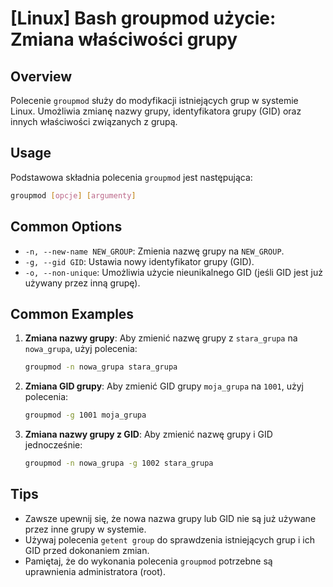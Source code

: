 # [Linux] Bash groupmod użycie: Zmiana właściwości grupy

## Overview
Polecenie `groupmod` służy do modyfikacji istniejących grup w systemie Linux. Umożliwia zmianę nazwy grupy, identyfikatora grupy (GID) oraz innych właściwości związanych z grupą.

## Usage
Podstawowa składnia polecenia `groupmod` jest następująca:

```bash
groupmod [opcje] [argumenty]
```

## Common Options
- `-n, --new-name NEW_GROUP`: Zmienia nazwę grupy na `NEW_GROUP`.
- `-g, --gid GID`: Ustawia nowy identyfikator grupy (GID).
- `-o, --non-unique`: Umożliwia użycie nieunikalnego GID (jeśli GID jest już używany przez inną grupę).

## Common Examples
1. **Zmiana nazwy grupy**:
   Aby zmienić nazwę grupy z `stara_grupa` na `nowa_grupa`, użyj polecenia:
   ```bash
   groupmod -n nowa_grupa stara_grupa
   ```

2. **Zmiana GID grupy**:
   Aby zmienić GID grupy `moja_grupa` na `1001`, użyj polecenia:
   ```bash
   groupmod -g 1001 moja_grupa
   ```

3. **Zmiana nazwy grupy z GID**:
   Aby zmienić nazwę grupy i GID jednocześnie:
   ```bash
   groupmod -n nowa_grupa -g 1002 stara_grupa
   ```

## Tips
- Zawsze upewnij się, że nowa nazwa grupy lub GID nie są już używane przez inne grupy w systemie.
- Używaj polecenia `getent group` do sprawdzenia istniejących grup i ich GID przed dokonaniem zmian.
- Pamiętaj, że do wykonania polecenia `groupmod` potrzebne są uprawnienia administratora (root).